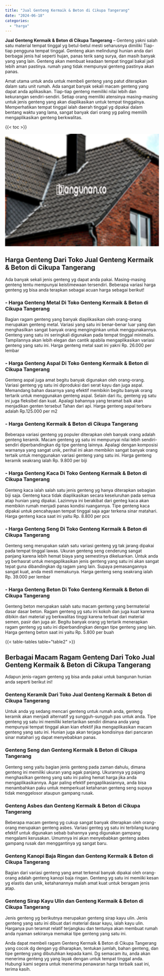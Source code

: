 ```yaml
---
title: "Jual Genteng Kermaik & Beton di Cikupa Tangerang"
date: "2024-06-18"
categories: 
  - "harga"
---
```


**Jual Genteng Kermaik & Beton di Cikupa Tangerang** – Genteng yakni salah satu material tempat tinggal yg betul-betul mesti seharusnya dimiliki Tiap-tiap pengguna tempat tinggal. Genteng akan melindungi hunian anda dari berbagai jenis hal seperti hujan, panas terik sang surya, dan masih banyak yang yang lain. Genteng akan membuat keadaan tempat tinggal bakal jadi lebih aman pastinya. rumah yang tidak mempunyai genteng pastinya akan panas.

Amat utama untuk anda untuk membeli genteng yang patut diterapkan dalam satu unit rumah. Ada sangat banyak sekali macam genteng yang dapat anda aplikasikan. Tiap-tiap genteng memiliki nilai lebih dan kekurangan sendiri-sendiri. Setiap orang memiliki atensinya masing-masing untuk jenis genteng yang akan diaplikasikan untuk tempat tinggalnya. Memperhatikan tempat tinggal ialah daerah tinggal yg dipakai dalam bentang waktu yang lama, sangat banyak dari orang yg paling memilih mengaplikasikan genteng berkwalitas.

{{< toc >}}

![Jual Genteng Kermaik & Beton di Cikupa Tangerang](/images/genteng-minimalis-murah08.png)

## Harga Genteng Dari Toko Jual Genteng Kermaik & Beton di Cikupa Tangerang

Ada banyak sekali jenis genteng yg dapat anda pakai. Masing-masing genteng tentu mempunyai keistimewaan tersendiri. Beberapa variasi harga genteng yg bisa anda terapkan sebagai acuan harga sebagai berikut!

### \- Harga Genteng Metal Di Toko Genteng Kermaik & Beton di Cikupa Tangerang

Bagian ragam genteng yang banyak diaplikasikan oleh orang-orang merupakan genteng metal. Variasi yang satu ini benar-benar luar yang dan menghasilkan sangat banyak orang menginginkan untuk menggunakannya. Genteng yang satu ini seringkali digunakan pada tempat tinggal minimalis. Tampilannya akan lebih elegan dan cantik apabila mengaplikasikan variasi genteng yang satu ini. Harga genteng metal saat ini yakni Rp. 26.000 per lembar

### \- Harga Genteng Aspal Di Toko Genteng Kermaik & Beton di Cikupa Tangerang

Genteng aspal juga amat begitu banyak digunakan oleh orang-orang. Variasi genteng yg satu ini diproduksi dari serat kayu dan juga aspal. Memandang bahan dasarnya yang efektif membikin begitu banyak orang tertarik untuk menggunakan genteng aspal. Selain dari itu, genteng yg satu ini juga fleksibel dan kuat. Apalagi bahannya yang teramat baik akan menjadikan genten tersebut Tahan dari api. Harga genteng aspal terbaru adalah Rp.125.000 per m2

### \- Harga Genteng Kermaik & Beton di Cikupa Tangerang

Beberapa variasi genteng yg populer diterapkan oleh banyak orang adalah genteng keramik. Macam genteng yg satu ini mempunyai nilai lebih sendiri-sendiri diperbandingkan dg tipe genteng lainnya. Apalagi dengan komposisi warnanya yang sangat unik, perihal ini akan membikin sangat banyak orang tertaik untuk menggunakan variasi genteng yang satu ini. Harga genteng keramik seakrang ialah Rp. 9.800 per biji

### \- Harga Genteng Kaca Di Toko Genteng Kermaik & Beton di Cikupa Tangerang

Genteng kaca ialah salah satu jenis genteng yg hanya diterapkan sebagian biji saja. Genteng kaca tidak diaplikasikan secara keseluruhan pada semua atap hunian yang dipakai. Lazimnya ini berakibat dari genteg kaca akan membikin rumah menjadi panas kondisi ruangannya. Tipe genteng kaca dipakai untuk pencahayaan tempat tinggal saja agar terkena sinar matahari. Harga genteng kaca saat ini yaitu Rp. 8.800 per pcs

### \- Harga Genteng Seng Di Toko Genteng Kermaik & Beton di Cikupa Tangerang

Genteng seng merupakan salah satu variasi genteng yg tak jarang dipakai pada tempat tinggal lawas. Ukuran genteng seng cenderung sangat panjang karena lebih hemat biaya yang semestinya dikeluarkan. Untuk anda yg berhasrat untuk mengaplikasikan jenis genteng yang satu ini akan sangat tepat guna dibandingkan dg ragam yang lain. Supaya pemasangannya sangat kuat, anda mesti memakunya. Harga genteng seng seakrang ialah Rp. 39.000 per lembar

### \- Harga Genteng Beton Di Toko Genteng Kermaik & Beton di Cikupa Tangerang

Genteng beton merupakan salah satu macam genteng yang bermaterial dasar dasar beton. Ragam genteng yg satu ini kokoh dan juga kuat karena dibikin dari material yg berkwalitas tinggi karena terbuat dari material semen, pasir dan juga air. Begitu banyak orang yg tertarik menerapkan ragam genteng yg satu ini diperbandingkan dengan tipe genteng yang lain. Harga genteng beton saat ini yaitu Rp. 5.800 per buah

{{< table-tables table="table2" >}}

## Berbagai Macam Ragam Genteng Dari Toko Jual Genteng Kermaik & Beton di Cikupa Tangerang

Adapun jenis-ragam genteng yg bisa anda pakai untuk bangunan hunian anda seperti berikut ini!

### Genteng Keramik Dari Toko Jual Genteng Kermaik & Beton di Cikupa Tangerang

Untuk anda yg sedang mencari genteng untuk rumah anda, genteng keramik akan menjadi alternatif yg sungguh-sungguh pas untuk anda. Tipe genteng yg satu ini memiliki ketertarikan sendiri dimana anda yang mempunyai tempat tinggal akan kian efektif jika mengaplikasikan macam genteng yang satu ini. Hunian juga akan terjaga kondisinya dari pancaran sinar matahari yg dapat menyebabkan panas.

### Genteng Seng dan Genteng Kermaik & Beton di Cikupa Tangerang

Genteng seng yaitu bagian jenis genteng pada zaman dahulu, dimana genteng ini memiliki ukuran yang agak panjang. Ukurannya yg pajang menghasilkan genteng yang satu ini paling hemat harga jika anda mengaplikasikannya. Agar paling efektif pengaplikasiannya, anda bisa menambahkan paku untuk memperkuat ketahanan genteng seng supaya tidak menggelosor ataupun gampang rusak.

### Genteng Asbes dan Genteng Kermaik & Beton di Cikupa Tangerang

Beberapa macam genteng yg cukup sangat banyak diterapkan oleh orang-orang merupakan genteng asbes. Variasi genteg yg satu ini terbilang kurang efektif untuk digunakan sebab bahannya yang digunakan gampang mengalami kerusakan. Umumnya ini akan menyebabkan genteng asbes gampang rusak dan menggantinya yg sangat baru.

### Genteng Kanopi Baja Ringan dan Genteng Kermaik & Beton di Cikupa Tangerang

Bagian dari variasi genteng yang amat terkenal banyak dipakai oleh orang-orang adalah genteng kanopi baja ringan. Genteng yg satu ini memiiki kesan yg elastis dan unik, ketahanannya malah amat kuat untuk beragam jenis atap.

### Genteng Sirap Kayu Ulin dan Genteng Kermaik & Beton di Cikupa Tangerang

Jenis genteng yg berikutnya merupakan genteng sirap kayu ulin. Jenis genteng yang satu ini dibuat dari material dasar kayu, ialah kayu ulin. Harganya pun teramat relatif terjangkau dan tentunya akan membuat rumah anda nyaman sekiranya memakai tipe genteng yang satu ini.

Anda dapat membeli ragam Genteng Kermaik & Beton di Cikupa Tangerang yang cocok dg dengan yg diharapkan, tentukan jumlah, bahan genteng, dan tipe genteng yang dibutuhkan kepada kami. Dg semacam itu, anda akan menerima genteng yg yang layak dengan untuk tempat tinggal anda. Hubungi kami segera untuk menerima penawaran harga terbaik saat ini, terima kasih.
